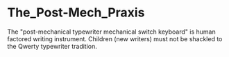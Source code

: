 # The_Post-Mech_Praxis
The "post-mechanical typewriter mechanical switch keyboard" is human factored writing instrument. Children (new writers) must not be shackled to the Qwerty typewriter tradition.
